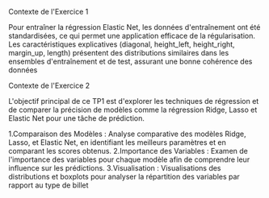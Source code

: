 Contexte de l'Exercice 1

Pour entraîner la régression Elastic Net, les données d'entraînement ont été standardisées, ce qui permet une application efficace de la régularisation. Les caractéristiques explicatives (diagonal, height_left, height_right, margin_up, length) présentent des distributions similaires dans les ensembles d'entraînement et de test, assurant une bonne cohérence des données

Contexte de l'Exercice 2

L'objectif principal de ce TP1 est d'explorer les techniques de régression et de comparer la précision de modèles comme la régression Ridge, Lasso et Elastic Net pour une tâche de prédiction.

1.Comparaison des Modèles : Analyse comparative des modèles Ridge, Lasso, et Elastic Net, en identifiant les meilleurs paramètres et en comparant les scores obtenus.
2.Importance des Variables : Examen de l'importance des variables pour chaque modèle afin de comprendre leur influence sur les prédictions.
3.Visualisation : Visualisations des distributions et boxplots pour analyser la répartition des variables par rapport au type de billet

